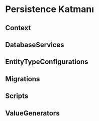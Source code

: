 ﻿# Persistence Katmanı

## Context

## DatabaseServices

## EntityTypeConfigurations

## Migrations

## Scripts

## ValueGenerators